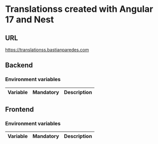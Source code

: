 # Translationss created with Angular 17 and Nest

## URL
https://translationss.bastianparedes.com

## Backend
### Environment variables
Variable | Mandatory | Description
--- | --- | ---

## Frontend
### Environment variables
Variable | Mandatory | Description
--- | --- | ---
